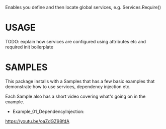 Enables you define and then locate global services, e.g. Services.Require<MyServiceInterface>()

# USAGE

TODO: explain how services are configured using attributes etc and required init boilerplate

# SAMPLES

This package installs with a Samples that has a few basic examples
that demonstrate how to use services, dependency injection etc.

Each Sample also has a short video covering what's going on in the example.

* Example_01_DependencyInjection:

https://youtu.be/oaZdGZ98fdA
